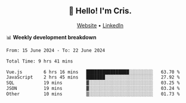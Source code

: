 
<h2 align="center">👋 Hello! I'm Cris.</h2>
<p align="center">
  <a href="https://www.criscunas.dev">Website</a> •
  <a href="https://www.linkedin.com/in/cristophercunas/">LinkedIn</a> 
</p>


📊 **Weekly development breakdown**
<!--START_SECTION:waka-->

```txt
From: 15 June 2024 - To: 22 June 2024

Total Time: 9 hrs 41 mins

Vue.js        6 hrs 16 mins   ████████████████░░░░░░░░░   63.70 %
JavaScript    2 hrs 45 mins   ███████░░░░░░░░░░░░░░░░░░   27.92 %
SQL           19 mins         ▓░░░░░░░░░░░░░░░░░░░░░░░░   03.25 %
JSON          19 mins         ▓░░░░░░░░░░░░░░░░░░░░░░░░   03.24 %
Other         10 mins         ▒░░░░░░░░░░░░░░░░░░░░░░░░   01.73 %
```

<!--END_SECTION:waka-->
